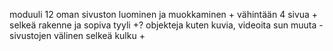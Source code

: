 moduuli 12
oman sivuston luominen ja muokkaminen +
vähintään 4 sivua +
selkeä rakenne ja sopiva tyyli +?
objekteja kuten kuvia, videoita sun muuta -
sivustojen välinen selkeä kulku +